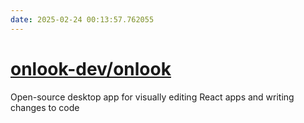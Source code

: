 ```yaml
---
date: 2025-02-24 00:13:57.762055
---
```


# [onlook-dev/onlook](https://github.com/onlook-dev/onlook)

Open-source desktop app for visually editing React apps and writing changes to code